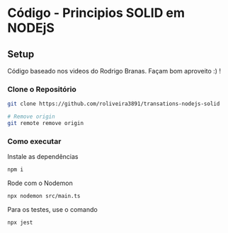 # Código - Principios SOLID em NODEjS


## Setup

Código baseado nos videos do Rodrigo Branas. Façam bom aproveito :) !


### Clone o Repositório
```sh
git clone https://github.com/roliveira3891/transations-nodejs-solid

# Remove origin
git remote remove origin
```

### Como executar
<!-- Once done, `cd` into the cloned repo and install the dependencies from the npm registry. I personally use npm, however you can use `yarn` or `pnpm`. -->


Instale as dependências
```sh
npm i
```

Rode com o Nodemon
```sh
npx nodemon src/main.ts 
```

Para os testes, use o comando
```sh
npx jest 
```






